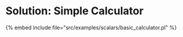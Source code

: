 # Solution: Simple Calculator


{% embed include file="src/examples/scalars/basic_calculator.pl" %}
